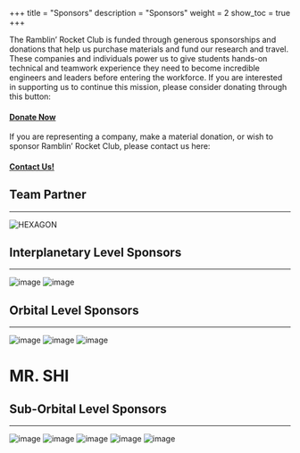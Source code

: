 +++
title = "Sponsors"
description = "Sponsors"
weight = 2
show_toc = true
+++




The Ramblin’ Rocket Club is funded through generous sponsorships and donations that help us purchase materials and fund our research and travel. These companies and individuals power us to give students hands-on technical and teamwork experience they need to become incredible engineers and leaders before entering the workforce. If you are interested in supporting us to continue this mission, please consider donating through this button:

#### [**Donate Now**](https://epay.gatech.edu/C20793_ustores/web/product_detail.jsp?PRODUCTID=5070)

If you are representing a company, make a material donation, or wish to sponsor Ramblin’ Rocket Club, please contact us here:

#### [**Contact Us!**](mailto:ramblinrocketclub@gmail.com)

## **Team Partner** 
---
![HEXAGON](https://user-images.githubusercontent.com/116322179/198417955-f17ac361-68df-4a44-9075-0f2138269ed1.jpeg)

## **Interplanetary Level Sponsors**
---
![image](https://user-images.githubusercontent.com/116322179/198418053-d9a26b7c-6406-440d-a89e-bfe60599158b.png)
![image](https://user-images.githubusercontent.com/116322179/198418178-e45ff716-9100-4311-b34e-90a4c0a512ad.png)



## **Orbital Level Sponsors**
---
![image](https://user-images.githubusercontent.com/116322179/198418332-a49f00c8-ea4d-4761-80f6-c352c1fe63f8.png)
![image](https://user-images.githubusercontent.com/116322179/199856092-f239473f-71f0-4d6d-af68-ad396718dc98.png)
![image](https://user-images.githubusercontent.com/116322179/198419345-90835990-7477-4fe5-84e9-00970126cbef.png)


# **MR. SHI**


## **Sub-Orbital Level Sponsors**
---
![image](https://user-images.githubusercontent.com/116322179/198418676-0a3de07d-23ba-4df8-b5d2-b33dbe6b6fd3.png)
![image](https://user-images.githubusercontent.com/116322179/198418705-d6e60765-8b8c-4f1e-9304-d21a40e440c1.png)
![image](https://user-images.githubusercontent.com/116322179/198418734-4000741b-ea36-4fdc-a56b-6dad9e997421.png)
![image](https://user-images.githubusercontent.com/116322179/198418783-3c9f7744-6b78-402e-a9e3-2cf49d00391f.png)
![image](https://user-images.githubusercontent.com/116322179/198419182-0759cf46-e8b0-4c0a-a92a-cf404ffc737e.png)



